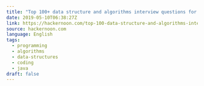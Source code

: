 ```yaml
---
title: "Top 100+ data structure and algorithms interview questions for practice"
date: 2019-05-10T06:38:27Z
link: https://hackernoon.com/top-100-data-structure-and-algorithms-interview-questions-for-practice-d5071e92321e?source=rss----3a8144eabfe3---4&utm_medium=RSS&utm_source=hune
source: hackernoon.com
language: English
tags:
  - programming
  - algorithms
  - data-structures
  - coding
  - java
draft: false
---
```

